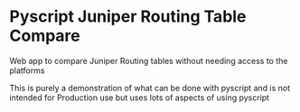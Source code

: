 # Pyscript Juniper Routing Table Compare
Web app to compare Juniper Routing tables without needing access to the platforms

This is purely a demonstration of what can be done with pyscript and is not intended
for Production use but uses lots of aspects of using pyscript

